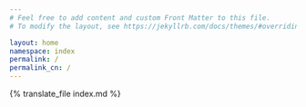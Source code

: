 ```yaml
---
# Feel free to add content and custom Front Matter to this file.
# To modify the layout, see https://jekyllrb.com/docs/themes/#overriding-theme-defaults

layout: home
namespace: index
permalink: /
permalink_cn: /
---
```


{% translate_file index.md %}